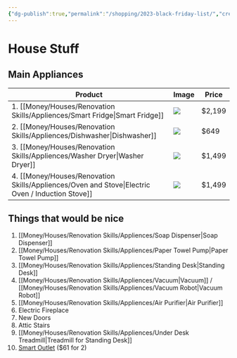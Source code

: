 ```yaml
---
{"dg-publish":true,"permalink":"/shopping/2023-black-friday-list/","created":"Nov 20, 2023, 1:45 PM","updated":""}
---
```



# House Stuff

## Main Appliances

| Product                                                | Image                                                                                                                               | Price  |
| ------------------------------------------------------ | ----------------------------------------------------------------------------------------------------------------------------------- | ------ |
| 1. [[Money/Houses/Renovation Skills/Appliences/Smart Fridge\|Smart Fridge]]                                    | ![](https://pisces.bbystatic.com/image2/BestBuy_US/images/products/6401/6401619_sd.jpg;maxHeight=2000;maxWidth=2000)                 | $2,199 |
| 2. [[Money/Houses/Renovation Skills/Appliences/Dishwasher\|Dishwasher]]                                      | ![](https://pisces.bbystatic.com/prescaled/500/500/image2/BestBuy_US/images/products/6491/6491913_sd.jpg;maxHeight=640;maxWidth=550) | $649   |
| 3. [[Money/Houses/Renovation Skills/Appliences/Washer Dryer\|Washer Dryer]]                                    | ![](https://richmedia.ca-richimage.com/ImageDelivery/imageService?profileId=12026540&id=1585347&recipeId=729)                        | $1,499 |
| 4. [[Money/Houses/Renovation Skills/Appliences/Oven and Stove\|Electric Oven / Induction Stove]] | ![](https://pisces.bbystatic.com/image2/BestBuy_US/images/products/6491/6491829_sd.jpg;maxHeight=2000;maxWidth=2000)                 | $1,499 |




## Things that would be nice

1. [[Money/Houses/Renovation Skills/Appliences/Soap Dispenser\|Soap Dispenser]]
2. [[Money/Houses/Renovation Skills/Appliences/Paper Towel Pump\|Paper Towel Pump]]
3. [[Money/Houses/Renovation Skills/Appliences/Standing Desk\|Standing Desk]]
4. [[Money/Houses/Renovation Skills/Appliences/Vacuum\|Vacuum]] / [[Money/Houses/Renovation Skills/Appliences/Vacuum Robot\|Vacuum Robot]]
5. [[Money/Houses/Renovation Skills/Appliences/Air Purifier\|Air Purifier]]
6. Electric Fireplace
7. New Doors
8. Attic Stairs
9. [[Money/Houses/Renovation Skills/Appliences/Under Desk Treadmill\|Treadmill for Standing Desk]]
10. [Smart Outlet](https://www.amazon.com/Ceiling-Control-Treatlife-Assistant-Schedule/dp/B086PSPP4X/ref=zg_bs_g_5486416011_sccl_10/145-8733802-5374503?psc=1) ($61 for 2)

